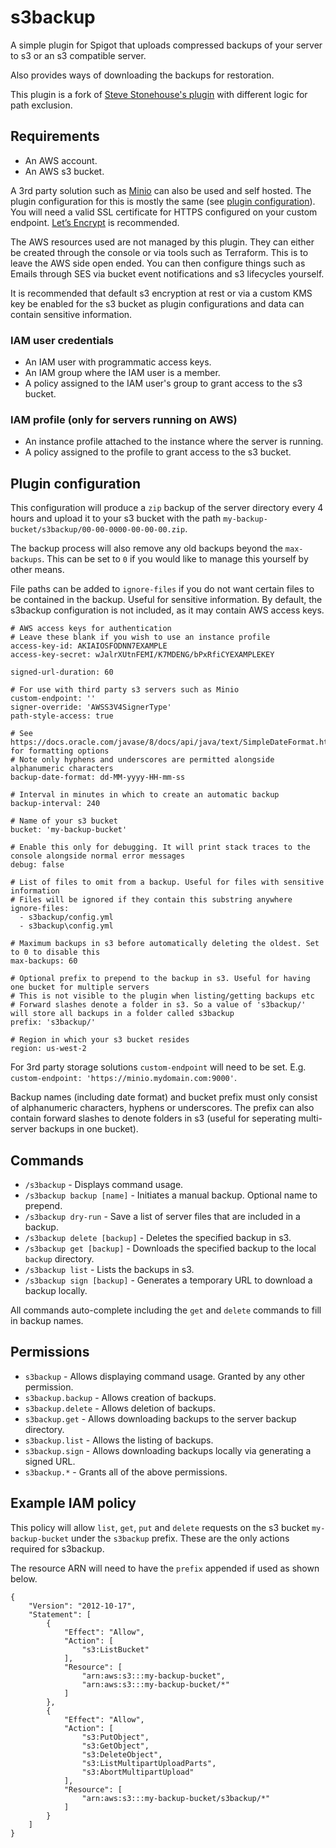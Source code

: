 # s3backup
A simple plugin for Spigot that uploads compressed backups of your server to s3 or an s3 compatible server.

Also provides ways of downloading the backups for restoration.

This plugin is a fork of [Steve Stonehouse's plugin](https://gitlab.com/steve.stonehouse/s3backup) with different logic for path exclusion.

## Requirements
 - An AWS account.
 - An AWS s3 bucket.

A 3rd party solution such as [Minio](https://min.io/) can also be used and self hosted. The plugin configuration for this is mostly the same (see [plugin configuration](#plugin-configuration)). You will need a valid SSL certificate for HTTPS configured on your custom endpoint. [Let’s Encrypt](https://letsencrypt.org/) is recommended.

The AWS resources used are not managed by this plugin. They can either be created through the console or via tools such as Terraform. This is to leave the AWS side open ended. You can then configure things such as Emails through SES via bucket event notifications and s3 lifecycles yourself.

It is recommended that default s3 encryption at rest or via a custom KMS key be enabled for the s3 bucket as plugin configurations and data can contain sensitive information.

 ### IAM user credentials
 - An IAM user with programmatic access keys.
 - An IAM group where the IAM user is a member.
 - A policy assigned to the IAM user's group to grant access to the s3 bucket.

### IAM profile (only for servers running on AWS)
- An instance profile attached to the instance where the server is running.
- A policy assigned to the profile to grant access to the s3 bucket.

## Plugin configuration
This configuration will produce a `zip` backup of the server directory every 4 hours and upload it to your s3 bucket with the path `my-backup-bucket/s3backup/00-00-0000-00-00-00.zip`.

The backup process will also remove any old backups beyond the `max-backups`. This can be set to `0` if you would like to manage this yourself by other means.

File paths can be added to `ignore-files` if you do not want certain files to be contained in the backup. Useful for sensitive information. By default, the s3backup configuration is not included, as it may contain AWS access keys.
```
# AWS access keys for authentication
# Leave these blank if you wish to use an instance profile
access-key-id: AKIAIOSFODNN7EXAMPLE
access-key-secret: wJalrXUtnFEMI/K7MDENG/bPxRfiCYEXAMPLEKEY

signed-url-duration: 60

# For use with third party s3 servers such as Minio
custom-endpoint: ''
signer-override: 'AWSS3V4SignerType'
path-style-access: true

# See https://docs.oracle.com/javase/8/docs/api/java/text/SimpleDateFormat.html for formatting options
# Note only hyphens and underscores are permitted alongside alphanumeric characters
backup-date-format: dd-MM-yyyy-HH-mm-ss

# Interval in minutes in which to create an automatic backup
backup-interval: 240

# Name of your s3 bucket
bucket: 'my-backup-bucket'

# Enable this only for debugging. It will print stack traces to the console alongside normal error messages
debug: false

# List of files to omit from a backup. Useful for files with sensitive information
# Files will be ignored if they contain this substring anywhere
ignore-files:
  - s3backup/config.yml
  - s3backup\config.yml

# Maximum backups in s3 before automatically deleting the oldest. Set to 0 to disable this
max-backups: 60

# Optional prefix to prepend to the backup in s3. Useful for having one bucket for multiple servers
# This is not visible to the plugin when listing/getting backups etc
# Forward slashes denote a folder in s3. So a value of 's3backup/' will store all backups in a folder called s3backup
prefix: 's3backup/'

# Region in which your s3 bucket resides
region: us-west-2
```
For 3rd party storage solutions `custom-endpoint` will need to be set. E.g. `custom-endpoint: 'https://minio.mydomain.com:9000'`.

Backup names (including date format) and bucket prefix must only consist of alphanumeric characters, hyphens or underscores. The prefix can also contain forward slashes to denote folders in s3 (useful for seperating multi-server backups in one bucket).

## Commands
- `/s3backup` - Displays command usage.
- `/s3backup backup [name]` - Initiates a manual backup. Optional name to prepend.
- `/s3backup dry-run` - Save a list of server files that are included in a backup.
- `/s3backup delete [backup]` - Deletes the specified backup in s3.
- `/s3backup get [backup]` - Downloads the specified backup to the local `backup` directory.
- `/s3backup list` - Lists the backups in s3.
- `/s3backup sign [backup]` - Generates a temporary URL to download a backup locally.

All commands auto-complete including the `get` and `delete` commands to fill in backup names.

## Permissions
- `s3backup` - Allows displaying command usage. Granted by any other permission.
- `s3backup.backup` - Allows creation of backups.
- `s3backup.delete` - Allows deletion of backups.
- `s3backup.get` - Allows downloading backups to the server backup directory.
- `s3backup.list` - Allows the listing of backups.
- `s3backup.sign` - Allows downloading backups locally via generating a signed URL.
- `s3backup.*` - Grants all of the above permissions.

## Example IAM policy
This policy will allow `list`, `get`, `put` and `delete` requests on the s3 bucket `my-backup-bucket` under the `s3backup` prefix. These are the only actions required for s3backup.

The resource ARN will need to have the `prefix` appended if used as shown below.
```
{
    "Version": "2012-10-17",
    "Statement": [
        {
            "Effect": "Allow",
            "Action": [
                "s3:ListBucket"
            ],
            "Resource": [
                "arn:aws:s3:::my-backup-bucket",
                "arn:aws:s3:::my-backup-bucket/*"
            ]
        },
        {
            "Effect": "Allow",
            "Action": [
                "s3:PutObject",
                "s3:GetObject",
                "s3:DeleteObject",
                "s3:ListMultipartUploadParts",
                "s3:AbortMultipartUpload"
            ],
            "Resource": [
                "arn:aws:s3:::my-backup-bucket/s3backup/*"
            ]
        }
    ]
}
```
